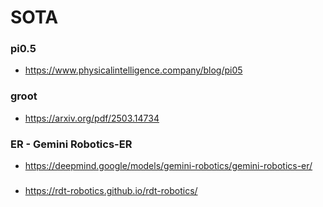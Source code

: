 # SOTA

### pi0.5 
* https://www.physicalintelligence.company/blog/pi05

### groot
* https://arxiv.org/pdf/2503.14734

### ER - Gemini Robotics-ER
* https://deepmind.google/models/gemini-robotics/gemini-robotics-er/

### 
* https://rdt-robotics.github.io/rdt-robotics/